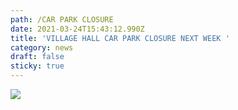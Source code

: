 ```yaml
---
path: /CAR PARK CLOSURE
date: 2021-03-24T15:43:12.990Z
title: 'VILLAGE HALL CAR PARK CLOSURE NEXT WEEK '
category: news
draft: false
sticky: true
---
```

![](https://email.bt.com/mail/bin?csrf=xf137TnbMlhmqNBB9Mck_A&r=officePreview.getPage%7B%22documentId%22:%22e9406d23f165a553e6340de88a6340a0f0d48fe331463b194d6d8ee2798ef8be%22,%22page%22:1,%22scale%22:%221.0%22%7D)

<!--EndFragment-->